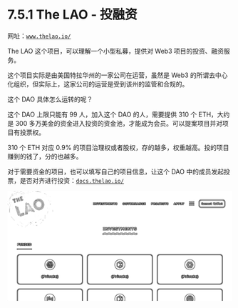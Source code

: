 # 7.5.1 The LAO - 投融资

网址：[`www.thelao.io/`](https://www.thelao.io/)

The LAO 这个项目，可以理解一个小型私募，提供对 Web3 项目的投资、融资服务。

这个项目实际是由美国特拉华州的一家公司在运营，虽然是 Web3 的所谓去中心化组织，但实际上，这家公司的运营是受到该州的监管和合规的。

这个 DAO 具体怎么运转的呢？

这个 DAO 上限只能有 99 人，加入这个 DAO 的人，需要提供 310 个 ETH，大约是 300 多万美金的资金进入投资的资金池，才能成为会员。可以提案项目并对项目有投票权。

310 个 ETH 对应 0.9% 的项目治理权或者股权，存的越多，权重越高。投的项目赚到的钱了，分的也越多。

对于需要资金的项目，也可以填写自己的项目信息，让这个 DAO 中的成员发起投票，是否对齐进行投资：[`docs.thelao.io/`](https://docs.thelao.io/)

![](img/72bdf9bdf4110f03bc8cbad792a3d01e.png)